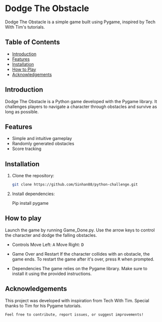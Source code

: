 # Dodge The Obstacle

Dodge The Obstacle is a simple game built using Pygame, inspired by Tech With Tim's tutorials.

## Table of Contents

- [Introduction](#introduction)
- [Features](#features)
- [Installation](#installation)
- [How to Play](#how-to-play)
- [Acknowledgements](#acknowledgements)

## Introduction

Dodge The Obstacle is a Python game developed with the Pygame library. It challenges players to navigate a character through obstacles and survive as long as possible.

## Features

- Simple and intuitive gameplay
- Randomly generated obstacles
- Score tracking

## Installation

1. Clone the repository:

   ```bash
   git clone https://github.com/Sinhan88/python-challenge.git

2. Install dependencies:

    Pip install pygame

## How to play

Launch the game by running Game_Done.py. Use the arrow keys to control the character and dodge the falling obstacles.

- Controls
    Move Left: <kbd>A</kbd>
    Move Right: <kbd>D</kbd>

- Game Over and Restart
    If the character collides with an obstacle, the game ends.
    To restart the game after it's over, press <kbd>R</kbd> when prompted.

- Dependencies
    The game relies on the Pygame library. Make sure to install it using the provided instructions.

## Acknowledgements

This project was developed with inspiration from Tech With Tim. Special thanks to Tim for his Pygame tutorials.

    Feel free to contribute, report issues, or suggest improvements!
